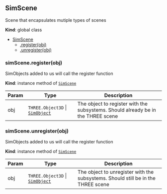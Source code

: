 <a name="SimScene"></a>

## SimScene
Scene that encapsulates mutiple types of scenes

**Kind**: global class  

* [SimScene](#SimScene)
    * [.register(obj)](#SimScene+register)
    * [.unregister(obj)](#SimScene+unregister)

<a name="SimScene+register"></a>

### simScene.register(obj)
SimObjects added to us will call the register function

**Kind**: instance method of [<code>SimScene</code>](#SimScene)  

| Param | Type | Description |
| --- | --- | --- |
| obj | <code>THREE.Object3D</code> \| [<code>SimObject</code>](#SimObject) | The object to register with the subsystems. Should already be in the THREE scene |

<a name="SimScene+unregister"></a>

### simScene.unregister(obj)
SimObjects added to us will call the register function

**Kind**: instance method of [<code>SimScene</code>](#SimScene)  

| Param | Type | Description |
| --- | --- | --- |
| obj | <code>THREE.Object3D</code> \| [<code>SimObject</code>](#SimObject) | The object to unregister with the subsystems. Should still be in the THREE scene |

